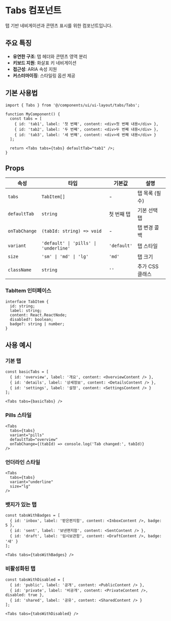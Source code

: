 # Tabs 컴포넌트

탭 기반 네비게이션과 콘텐츠 표시를 위한 컴포넌트입니다.

## 주요 특징

- **유연한 구조**: 탭 헤더와 콘텐츠 영역 분리
- **키보드 지원**: 화살표 키 네비게이션
- **접근성**: ARIA 속성 지원
- **커스터마이징**: 스타일링 옵션 제공

## 기본 사용법

```tsx
import { Tabs } from '@/components/ui/ui-layout/tabs/Tabs';

function MyComponent() {
  const tabs = [
    { id: 'tab1', label: '첫 번째', content: <div>첫 번째 내용</div> },
    { id: 'tab2', label: '두 번째', content: <div>두 번째 내용</div> },
    { id: 'tab3', label: '세 번째', content: <div>세 번째 내용</div> }
  ];

  return <Tabs tabs={tabs} defaultTab="tab1" />;
}
```

## Props

| 속성 | 타입 | 기본값 | 설명 |
|------|------|--------|------|
| `tabs` | `TabItem[]` | - | 탭 목록 (필수) |
| `defaultTab` | `string` | 첫 번째 탭 | 기본 선택 탭 |
| `onTabChange` | `(tabId: string) => void` | - | 탭 변경 콜백 |
| `variant` | `'default' \| 'pills' \| 'underline'` | `'default'` | 탭 스타일 |
| `size` | `'sm' \| 'md' \| 'lg'` | `'md'` | 탭 크기 |
| `className` | `string` | `''` | 추가 CSS 클래스 |

### TabItem 인터페이스

```tsx
interface TabItem {
  id: string;
  label: string;
  content: React.ReactNode;
  disabled?: boolean;
  badge?: string | number;
}
```

## 사용 예시

### 기본 탭

```tsx
const basicTabs = [
  { id: 'overview', label: '개요', content: <OverviewContent /> },
  { id: 'details', label: '상세정보', content: <DetailsContent /> },
  { id: 'settings', label: '설정', content: <SettingsContent /> }
];

<Tabs tabs={basicTabs} />
```

### Pills 스타일

```tsx
<Tabs 
  tabs={tabs} 
  variant="pills"
  defaultTab="overview"
  onTabChange={(tabId) => console.log('Tab changed:', tabId)}
/>
```

### 언더라인 스타일

```tsx
<Tabs 
  tabs={tabs} 
  variant="underline"
  size="lg"
/>
```

### 뱃지가 있는 탭

```tsx
const tabsWithBadges = [
  { id: 'inbox', label: '받은편지함', content: <InboxContent />, badge: 5 },
  { id: 'sent', label: '보낸편지함', content: <SentContent /> },
  { id: 'draft', label: '임시보관함', content: <DraftContent />, badge: '새' }
];

<Tabs tabs={tabsWithBadges} />
```

### 비활성화된 탭

```tsx
const tabsWithDisabled = [
  { id: 'public', label: '공개', content: <PublicContent /> },
  { id: 'private', label: '비공개', content: <PrivateContent />, disabled: true },
  { id: 'shared', label: '공유', content: <SharedContent /> }
];

<Tabs tabs={tabsWithDisabled} />
``` 